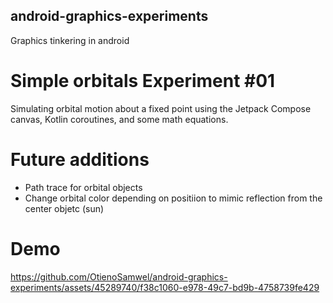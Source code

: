 ## android-graphics-experiments
Graphics tinkering in android


# Simple orbitals  Experiment #01

Simulating orbital motion about a fixed point using the Jetpack Compose canvas, Kotlin coroutines, and some math equations.

# Future additions
- Path trace for orbital objects
- Change orbital color depending on positiion to mimic reflection from the center objetc (sun)

# Demo
https://github.com/OtienoSamwel/android-graphics-experiments/assets/45289740/f38c1060-e978-49c7-bd9b-4758739fe429

